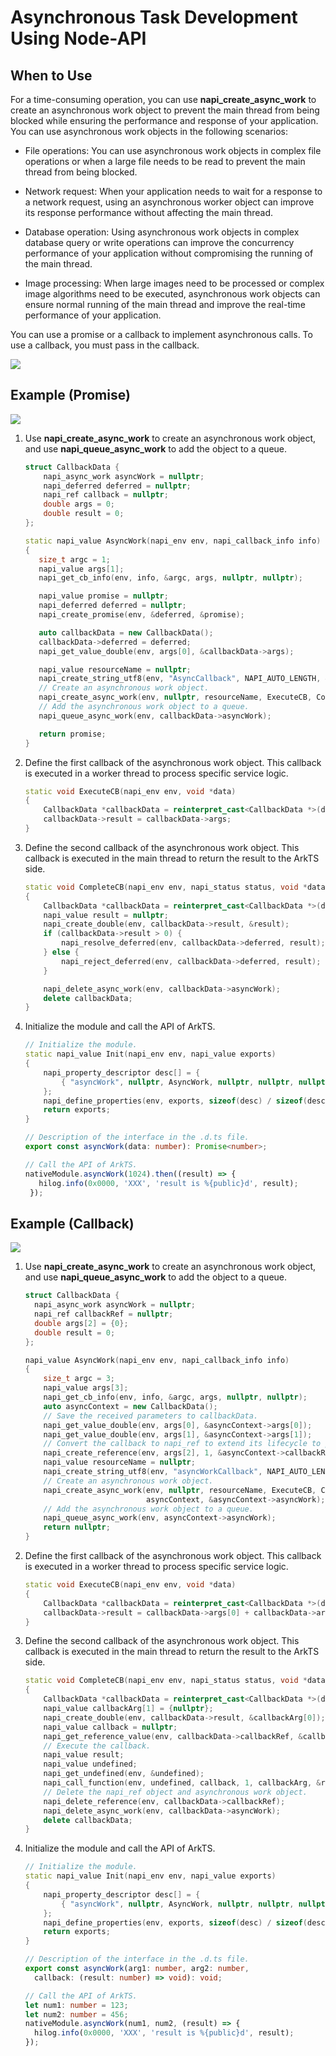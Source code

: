 # Asynchronous Task Development Using Node-API

## When to Use

For a time-consuming operation, you can use **napi_create_async_work** to create an asynchronous work object to prevent the main thread from being blocked while ensuring the performance and response of your application. You can use asynchronous work objects in the following scenarios:

- File operations: You can use asynchronous work objects in complex file operations or when a large file needs to be read to prevent the main thread from being blocked.

- Network request: When your application needs to wait for a response to a network request, using an asynchronous worker object can improve its response performance without affecting the main thread.

- Database operation: Using asynchronous work objects in complex database query or write operations can improve the concurrency performance of your application without compromising the running of the main thread.

- Image processing: When large images need to be processed or complex image algorithms need to be executed, asynchronous work objects can ensure normal running of the main thread and improve the real-time performance of your application.

You can use a promise or a callback to implement asynchronous calls. To use a callback, you must pass in the callback.

![](figures/napi_async_work.png)

## Example (Promise)

![](figures/napi_async_work_with_promise.png)

1. Use **napi_create_async_work** to create an asynchronous work object, and use **napi_queue_async_work** to add the object to a queue.

   ```cpp
   struct CallbackData {
       napi_async_work asyncWork = nullptr;
       napi_deferred deferred = nullptr;
       napi_ref callback = nullptr;
       double args = 0;
       double result = 0;
   };
   
   static napi_value AsyncWork(napi_env env, napi_callback_info info)
   {
      size_t argc = 1;
      napi_value args[1];
      napi_get_cb_info(env, info, &argc, args, nullptr, nullptr);
   
      napi_value promise = nullptr;
      napi_deferred deferred = nullptr;
      napi_create_promise(env, &deferred, &promise);
   
      auto callbackData = new CallbackData();
      callbackData->deferred = deferred;
      napi_get_value_double(env, args[0], &callbackData->args);
   
      napi_value resourceName = nullptr;
      napi_create_string_utf8(env, "AsyncCallback", NAPI_AUTO_LENGTH, &resourceName);
      // Create an asynchronous work object.
      napi_create_async_work(env, nullptr, resourceName, ExecuteCB, CompleteCB, callbackData, &callbackData->asyncWork);
      // Add the asynchronous work object to a queue.
      napi_queue_async_work(env, callbackData->asyncWork);
   
      return promise;
   }
   ```

2. Define the first callback of the asynchronous work object. This callback is executed in a worker thread to process specific service logic.

   ```cpp
   static void ExecuteCB(napi_env env, void *data)
   {
       CallbackData *callbackData = reinterpret_cast<CallbackData *>(data);
       callbackData->result = callbackData->args;
   }
   ```

3. Define the second callback of the asynchronous work object. This callback is executed in the main thread to return the result to the ArkTS side.

   ```cpp
   static void CompleteCB(napi_env env, napi_status status, void *data)
   {
       CallbackData *callbackData = reinterpret_cast<CallbackData *>(data);
       napi_value result = nullptr;
       napi_create_double(env, callbackData->result, &result);
       if (callbackData->result > 0) {
           napi_resolve_deferred(env, callbackData->deferred, result);
       } else {
           napi_reject_deferred(env, callbackData->deferred, result);
       }
   
       napi_delete_async_work(env, callbackData->asyncWork);
       delete callbackData;
   }
   ```

4. Initialize the module and call the API of ArkTS.

   ```cpp
   // Initialize the module.
   static napi_value Init(napi_env env, napi_value exports)
   {
       napi_property_descriptor desc[] = {
           { "asyncWork", nullptr, AsyncWork, nullptr, nullptr, nullptr, napi_default, nullptr }
       };
       napi_define_properties(env, exports, sizeof(desc) / sizeof(desc[0]), desc);
       return exports;
   }
    ```

    ```ts
   // Description of the interface in the .d.ts file.
   export const asyncWork(data: number): Promise<number>;

   // Call the API of ArkTS.
   nativeModule.asyncWork(1024).then((result) => {
       hilog.info(0x0000, 'XXX', 'result is %{public}d', result);
     });
   ```

## Example (Callback)

![](figures/napi_async_work_with_callback.png)

1. Use **napi_create_async_work** to create an asynchronous work object, and use **napi_queue_async_work** to add the object to a queue.

   ```cpp
   struct CallbackData {
     napi_async_work asyncWork = nullptr;
     napi_ref callbackRef = nullptr;
     double args[2] = {0};
     double result = 0;
   };
   
   napi_value AsyncWork(napi_env env, napi_callback_info info) 
   {
       size_t argc = 3;
       napi_value args[3];
       napi_get_cb_info(env, info, &argc, args, nullptr, nullptr);
       auto asyncContext = new CallbackData();
       // Save the received parameters to callbackData.
       napi_get_value_double(env, args[0], &asyncContext->args[0]);
       napi_get_value_double(env, args[1], &asyncContext->args[1]);
       // Convert the callback to napi_ref to extend its lifecycle to prevent it from being garbage-collected.
       napi_create_reference(env, args[2], 1, &asyncContext->callbackRef);
       napi_value resourceName = nullptr;
       napi_create_string_utf8(env, "asyncWorkCallback", NAPI_AUTO_LENGTH, &resourceName);
       // Create an asynchronous work object.
       napi_create_async_work(env, nullptr, resourceName, ExecuteCB, CompleteCB, 
                              asyncContext, &asyncContext->asyncWork); 
       // Add the asynchronous work object to a queue.
       napi_queue_async_work(env, asyncContext->asyncWork);
       return nullptr;
   }
   ```

2. Define the first callback of the asynchronous work object. This callback is executed in a worker thread to process specific service logic.

   ```cpp
   static void ExecuteCB(napi_env env, void *data) 
   {
       CallbackData *callbackData = reinterpret_cast<CallbackData *>(data);
       callbackData->result = callbackData->args[0] + callbackData->args[1];
   }
   ```

3. Define the second callback of the asynchronous work object. This callback is executed in the main thread to return the result to the ArkTS side.

   ```cpp
   static void CompleteCB(napi_env env, napi_status status, void *data) 
   {
       CallbackData *callbackData = reinterpret_cast<CallbackData *>(data);
       napi_value callbackArg[1] = {nullptr};
       napi_create_double(env, callbackData->result, &callbackArg[0]);
       napi_value callback = nullptr;
       napi_get_reference_value(env, callbackData->callbackRef, &callback);
       // Execute the callback.
       napi_value result;
       napi_value undefined;
       napi_get_undefined(env, &undefined);
       napi_call_function(env, undefined, callback, 1, callbackArg, &result);
       // Delete the napi_ref object and asynchronous work object.
       napi_delete_reference(env, callbackData->callbackRef);
       napi_delete_async_work(env, callbackData->asyncWork);
       delete callbackData;
   }
   ```

4. Initialize the module and call the API of ArkTS.

   ```cpp
   // Initialize the module.
   static napi_value Init(napi_env env, napi_value exports)
   {
       napi_property_descriptor desc[] = {
           { "asyncWork", nullptr, AsyncWork, nullptr, nullptr, nullptr, napi_default, nullptr }
       };
       napi_define_properties(env, exports, sizeof(desc) / sizeof(desc[0]), desc);
       return exports;
   }
   ```

   ```ts
   // Description of the interface in the .d.ts file.
   export const asyncWork(arg1: number, arg2: number,
     callback: (result: number) => void): void;

   // Call the API of ArkTS.
   let num1: number = 123;
   let num2: number = 456;
   nativeModule.asyncWork(num1, num2, (result) => {
     hilog.info(0x0000, 'XXX', 'result is %{public}d', result);
   }); 
   ```
